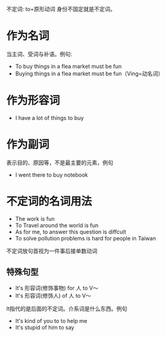 不定词: to+原形动词
身份不固定就是不定词。
# 作为名词
当主词、受词与补语。例句:
- To buy things in a flea market must be fun
- Buying things in a flea market must be fun（Ving=动名词）
# 作为形容词
- I have a lot of things to buy
# 作为副词
表示目的、原因等，不是最主要的元素，例句
- I went there to buy notebook

# 不定词的名词用法
- The work is fun
- To Travel around the world is fun
- As for me, to answer this question is diffcult
- To solve pollution problems is hard for people in Taiwan

不定词放句首视为一件事后接单数动词

## 特殊句型
- It's 形容词(修饰事物) for 人 to V～
- It's 形容词(修饰人) of 人 to V～

It指代的是后面的不定词。介系词是什么东西。例句
- It's kind of you to to help me
- It's stupid of him to say 
